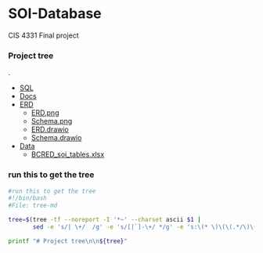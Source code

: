 # SOI-Database
CIS 4331 Final project


### Project tree
.
 * [SQL](./SQL)
 * [Docs](./Docs)
 * [ERD](./ERD)
   * [ERD.png](./ERD/ERD.png)
   * [Schema.png](./ERD/Schema.png)
   * [ERD.drawio](./ERD/ERD.drawio)
   * [Schema.drawio](./ERD/Schema.drawio)
 * [Data](./Data)
   * [BCRED_soi_tables.xlsx](./Data/BCRED_soi_tables.xlsx)

### run this to get the tree
```bash
#run this to get the tree
#!/bin/bash
#File: tree-md

tree=$(tree -tf --noreport -I '*~' --charset ascii $1 |
       sed -e 's/| \+/  /g' -e 's/[|`]-\+/ */g' -e 's:\(* \)\(\(.*/\)\([^/]\+\)\):\1[\4](\2):g')

printf "# Project tree\n\n${tree}"
```